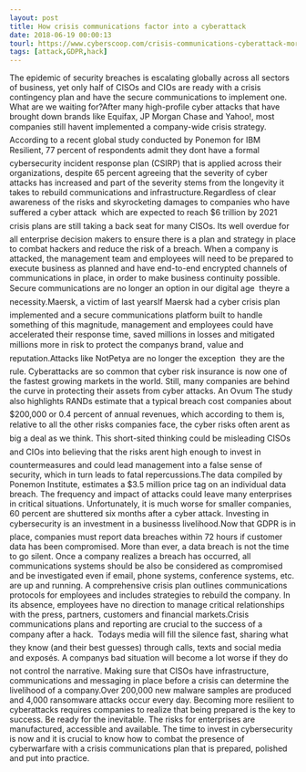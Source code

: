 ```yaml
---
layout: post
title: How crisis communications factor into a cyberattack
date: 2018-06-19 00:00:13
tourl: https://www.cyberscoop.com/crisis-communications-cyberattack-morten-brogger/?category_news=technology
tags: [attack,GDPR,hack]
---
```

The epidemic of security breaches is escalating globally across all sectors of business, yet only half of CISOs and CIOs are ready with a crisis contingency plan and have the secure communications to implement one. What are we waiting for?After many high-profile cyber attacks that have brought down brands like Equifax, JP Morgan Chase and Yahoo!, most companies still havent implemented a company-wide crisis strategy. According to a recent global study conducted by Ponemon for IBM Resilient, 77 percent of respondents admit they dont have a formal cybersecurity incident response plan (CSIRP) that is applied across their organizations, despite 65 percent agreeing that the severity of cyber attacks has increased and part of the severity stems from the longevity it takes to rebuild communications and infrastructure.Regardless of clear awareness of the risks and skyrocketing damages to companies who have suffered a cyber attack  which are expected to reach $6 trillion by 2021  crisis plans are still taking a back seat for many CISOs. Its well overdue for all enterprise decision makers to ensure there is a plan and strategy in place to combat hackers and reduce the risk of a breach. When a company is attacked, the management team and employees will need to be prepared to execute business as planned and have end-to-end encrypted channels of communications in place, in order to make business continuity possible.  Secure communications are no longer an option in our digital age  theyre a necessity.Maersk, a victim of last yearsIf Maersk had a cyber crisis plan implemented and a secure communications platform built to handle something of this magnitude, management and employees could have accelerated their response time, saved millions in losses and mitigated millions more in risk to protect the companys brand, value and reputation.Attacks like NotPetya are no longer the exception  they are the rule. Cyberattacks are so common that cyber risk insurance is now one of the fastest growing markets in the world. Still, many companies are behind the curve in protecting their assets from cyber attacks. An Ovum The study also highlights RANDs estimate that a typical breach cost companies about $200,000 or 0.4 percent of annual revenues, which according to them is, relative to all the other risks companies face, the cyber risks often arent as big a deal as we think. This short-sited thinking could be misleading CISOs and CIOs into believing that the risks arent high enough to invest in countermeasures and could lead management into a false sense of security, which in turn leads to fatal repercussions.The data compiled by Ponemon Institute, estimates a $3.5 million price tag on an individual data breach. The frequency and impact of attacks could leave many enterprises in critical situations. Unfortunately, it is much worse for smaller companies, 60 percent are shuttered six months after a cyber attack. Investing in cybersecurity is an investment in a businesss livelihood.Now that GDPR is in place, companies must report data breaches within 72 hours if customer data has been compromised. More than ever, a data breach is not the time to go silent. Once a company realizes a breach has occurred, all communications systems should be also be considered as compromised and be investigated even if email, phone systems, conference systems, etc. are up and running. A comprehensive crisis plan outlines communications protocols for employees and includes strategies to rebuild the company. In its absence, employees have no direction to manage critical relationships with the press, partners, customers and financial markets.Crisis communications plans and reporting are crucial to the success of a company after a hack.  Todays media will fill the silence fast, sharing what they know (and their best guesses) through calls, texts and social media and exposés. A companys bad situation will become a lot worse if they do not control the narrative. Making sure that CISOs have infrastructure, communications and messaging in place before a crisis can determine the livelihood of a company.Over 200,000 new malware samples are produced and 4,000 ransomware attacks occur every day. Becoming more resilient to cyberattacks requires companies to realize that being prepared is the key to success. Be ready for the inevitable. The risks for enterprises are manufactured, accessible and available. The time to invest in cybersecurity is now and it is crucial to know how to combat the presence of cyberwarfare with a crisis communications plan that is prepared, polished and put into practice.